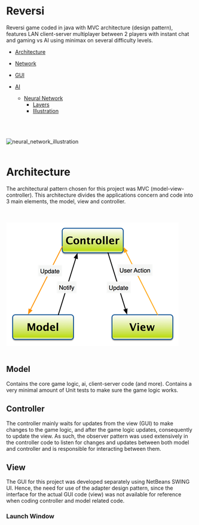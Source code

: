 # Reversi
Reversi game coded in java with MVC architecture (design pattern), features LAN client-server multiplayer between 2 players with instant chat and gaming vs AI using minimax on several difficulty levels.

- [Architecture](#architecture)
- [Network](#network)
- [GUI](#gui)
- [AI](#ai)



  * [Neural Network](#neural-network)
    + [Layers](#neural-network-layers)  
    + [Illustration](#neural-network-illustration)
<br /><br />

<br /><br />
<a name="neural-network-illustration"></a>
![neural_network_illustration](neuralnet_layers.png)
<br /><br />

<a name="architecture"></a>
<h1>Architecture</h1>
The architectural pattern chosen for this project was MVC (model-view-controller). This architecture divides the applications concern and code into 3 main elements, the model, view and controller. 

<br /><br />
<a name="mvc"></a>
![mvc](/readme/mvc.png)
<br /><br />

<a name="model"></a>
<h2>Model</h2>
Contains the core game logic, ai, client-server code (and more). Contains a very minimal amount of Unit tests to make sure the game logic works. 

<a name="controller"></a>
<h2>Controller</h2>
The controller mainly waits for updates from the view (GUI) to make changes to the game logic, and after the game logic updates, consequently to update the view. As such, the observer pattern was used extensively in the controller code to listen for changes and updates between both model and controller and is responsible for interacting between them.

<a name="view"></a>
<h2>View</h2>
The GUI for this project was developed separately using NetBeans SWING UI. Hence, the need for use of the adapter design pattern, since the interface for the actual GUI code (view) was not available for reference when coding controller and model related code.

<a name="view"></a>
<h3>Launch Window</h3>
